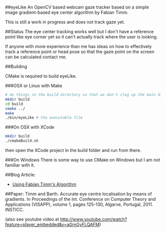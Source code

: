 ##eyeLike
An OpenCV based webcam gaze tracker based on a simple image gradient-based eye center algorithm by Fabian Timm.

This is still a work in progress and does not track gaze yet.

##Status
The eye center tracking works well but I don't have a reference point like eye corner yet so it can't actually track
where the user is looking.

If anyone with more experience than me has ideas on how to effectively track a reference point or head pose
so that the gaze point on the screen can be calculated contact me.

##Building

CMake is required to build eyeLike.

###OSX or Linux with Make
```bash
# do things in the build directory so that we don't clog up the main directory
mkdir build
cd build
cmake ../
make
./bin/eyeLike # the executable file
```

###On OSX with XCode
```bash
mkdir build
./cmakeBuild.sh
```
then open the XCode project in the build folder and run from there.

###On Windows
There is some way to use CMake on Windows but I am not familiar with it.

##Blog Article:
- [Using Fabian Timm's Algorithm](http://thume.ca/projects/2012/11/04/simple-accurate-eye-center-tracking-in-opencv/)

##Paper:
Timm and Barth. Accurate eye centre localisation by means of gradients.
In Proceedings of the Int. Conference on Computer Theory and 
Applications (VISAPP), volume 1, pages 125-130, Algarve, Portugal, 
2011. INSTICC.

(also see youtube video at http://www.youtube.com/watch?feature=player_embedded&v=aGmGyFLQAFM)
